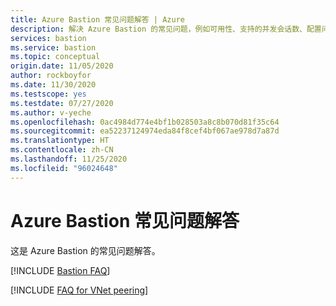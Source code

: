 ```yaml
---
title: Azure Bastion 常见问题解答 | Azure
description: 解决 Azure Bastion 的常见问题，例如可用性、支持的并发会话数、配置问题、定价。
services: bastion
ms.service: bastion
ms.topic: conceptual
origin.date: 11/05/2020
author: rockboyfor
ms.date: 11/30/2020
ms.testscope: yes
ms.testdate: 07/27/2020
ms.author: v-yeche
ms.openlocfilehash: 0ac4984d774e4bf1b028503a8c8b070d81f35c64
ms.sourcegitcommit: ea52237124974eda84f8cef4bf067ae978d7a87d
ms.translationtype: HT
ms.contentlocale: zh-CN
ms.lasthandoff: 11/25/2020
ms.locfileid: "96024648"
---
```

<!--Verified successfully-->
# <a name="azure-bastion-faq"></a>Azure Bastion 常见问题解答

这是 Azure Bastion 的常见问题解答。

[!INCLUDE [Bastion FAQ](../../includes/bastion-faq-include.md)]

[!INCLUDE [FAQ for VNet peering](../../includes/bastion-faq-peering-include.md)]

<!-- Update_Description: update meta properties, wording update, update link -->